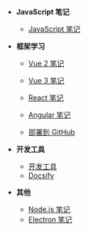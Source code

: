 - **JavaScript 笔记**
  - [JavaScript 笔记](docs/JavaScript/ "JavaScript 笔记")

- **框架学习**
  - [Vue 2 笔记](docs/Vue2/2.Vue_2_基础/01.模板语法 "Vue 2 笔记")
  - [Vue 3 笔记](docs/Vue3/2.Vue_3_基础/01.模板语法 "Vue 3 笔记")
  - [React 笔记](docs/React/2.React_基础/01.React_Hooks "React 笔记")
  
  - [Angular 笔记](docs/get-start/Angular入门 "Angular 笔记")

  - [部署到 GitHub](docs/get-start/部署到github "部署到 GitHub")

- **开发工具**
  - [开发工具](docs/get-start/开发工具 "开发工具")
  - [Docsify](docs/get-start/Docsify "Docsify")

- **其他**
  - [Node.js 笔记](docs/get-start/Node.js笔记 "Node.js 笔记")
  - [Electron 笔记](docs/get-start/Electron笔记 "Electron 笔记")
  
  